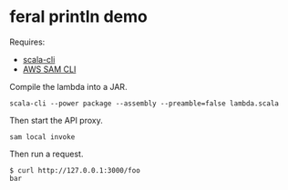 # feral println demo

Requires:
- [scala-cli](https://scala-cli.virtuslab.org/)
- [AWS SAM CLI](https://docs.aws.amazon.com/serverless-application-model/latest/developerguide/install-sam-cli.html)

Compile the lambda into a JAR.
```
scala-cli --power package --assembly --preamble=false lambda.scala
```

Then start the API proxy.
```
sam local invoke
```

Then run a request.

```
$ curl http://127.0.0.1:3000/foo
bar
```

